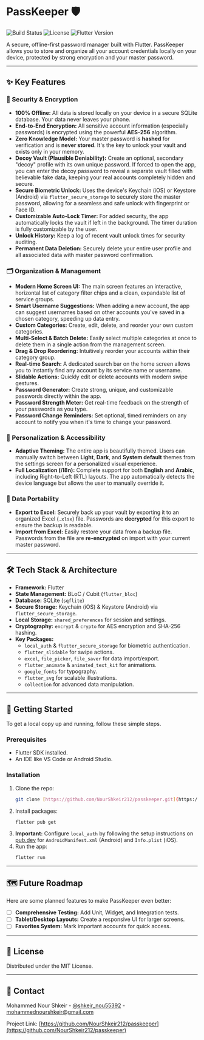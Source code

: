 # PassKeeper 🛡️

![Build Status](https://img.shields.io/badge/build-passing-brightgreen)
![License](https://img.shields.io/badge/license-MIT-blue)
![Flutter Version](https://img.shields.io/badge/Flutter-3.x-02569B?logo=flutter)

A secure, offline-first password manager built with Flutter. PassKeeper allows you to store and organize all your account credentials locally on your device, protected by strong encryption and your master password.

---

## ✨ Key Features

### 🔐 Security & Encryption
* **100% Offline:** All data is stored locally on your device in a secure SQLite database. Your data never leaves your phone.
* **End-to-End Encryption:** All sensitive account information (especially passwords) is encrypted using the powerful **AES-256** algorithm.
* **Zero Knowledge Model:** Your master password is **hashed** for verification and is **never stored**. It's the key to unlock your vault and exists only in your memory.
* **Decoy Vault (Plausible Deniability):** Create an optional, secondary "decoy" profile with its own unique password. If forced to open the app, you can enter the decoy password to reveal a separate vault filled with believable fake data, keeping your real accounts completely hidden and secure.
* **Secure Biometric Unlock:** Uses the device's Keychain (iOS) or Keystore (Android) via `flutter_secure_storage` to securely store the master password, allowing for a seamless and safe unlock with fingerprint or Face ID.
* **Customizable Auto-Lock Timer:** For added security, the app automatically locks the vault if left in the background. The timer duration is fully customizable by the user.
* **Unlock History:** Keep a log of recent vault unlock times for security auditing.
* **Permanent Data Deletion:** Securely delete your entire user profile and all associated data with master password confirmation.

### 🗂️ Organization & Management
* **Modern Home Screen UI:** The main screen features an interactive, horizontal list of category filter chips and a clean, expandable list of service groups.
* **Smart Username Suggestions:** When adding a new account, the app can suggest usernames based on other accounts you've saved in a chosen category, speeding up data entry.
* **Custom Categories:** Create, edit, delete, and reorder your own custom categories.
* **Multi-Select & Batch Delete:** Easily select multiple categories at once to delete them in a single action from the management screen.
* **Drag & Drop Reordering:** Intuitively reorder your accounts *within* their category group.
* **Real-time Search:** A dedicated search bar on the home screen allows you to instantly find any account by its service name or username.
* **Slidable Actions:** Quickly edit or delete accounts with modern swipe gestures.
* **Password Generator:** Create strong, unique, and customizable passwords directly within the app.
* **Password Strength Meter:** Get real-time feedback on the strength of your passwords as you type.
* **Password Change Reminders:** Set optional, timed reminders on any account to notify you when it's time to change your password.

### 🎨 Personalization & Accessibility
* **Adaptive Theming:** The entire app is beautifully themed. Users can manually switch between **Light**, **Dark**, and **System default** themes from the settings screen for a personalized visual experience.
* **Full Localization (i18n):** Complete support for both **English** and **Arabic**, including Right-to-Left (RTL) layouts. The app automatically detects the device language but allows the user to manually override it.

### 🔄 Data Portability
* **Export to Excel:** Securely back up your vault by exporting it to an organized Excel (`.xlsx`) file. Passwords are **decrypted** for this export to ensure the backup is readable.
* **Import from Excel:** Easily restore your data from a backup file. Passwords from the file are **re-encrypted** on import with your current master password.

---

## 🛠️ Tech Stack & Architecture

* **Framework:** Flutter
* **State Management:** BLoC / Cubit (`flutter_bloc`)
* **Database:** SQLite (`sqflite`)
* **Secure Storage:** Keychain (iOS) & Keystore (Android) via `flutter_secure_storage`.
* **Local Storage:** `shared_preferences` for session and settings.
* **Cryptography:** `encrypt` & `crypto` for AES encryption and SHA-256 hashing.
* **Key Packages:**
    * `local_auth` & `flutter_secure_storage` for biometric authentication.
    * `flutter_slidable` for swipe actions.
    * `excel`, `file_picker`, `file_saver` for data import/export.
    * `flutter_animate` & `animated_text_kit` for animations.
    * `google_fonts` for typography.
    * `flutter_svg` for scalable illustrations.
    * `collection` for advanced data manipulation.

---

## 🚀 Getting Started

To get a local copy up and running, follow these simple steps.

### Prerequisites

* Flutter SDK installed.
* An IDE like VS Code or Android Studio.

### Installation

1.  Clone the repo:
    ```sh
    git clone [https://github.com/NourShkeir212/passkeeper.git](https://github.com/NourShkeir212/passkeeper.git)
    ```
2.  Install packages:
    ```sh
    flutter pub get
    ```
3.  **Important:** Configure `local_auth` by following the setup instructions on [pub.dev](https://pub.dev/packages/local_auth) for `AndroidManifest.xml` (Android) and `Info.plist` (iOS).
4.  Run the app:
    ```sh
    flutter run
    ```

---

## 🗺️ Future Roadmap

Here are some planned features to make PassKeeper even better:

-   [ ] **Comprehensive Testing:** Add Unit, Widget, and Integration tests.
-   [ ] **Tablet/Desktop Layouts:** Create a responsive UI for larger screens.
-   [ ] **Favorites System:** Mark important accounts for quick access.

---

## 📄 License

Distributed under the MIT License.

---

## 👤 Contact

Mohammed Nour Shkeir - [@shkeir_nou55392](https://twitter.com/shkeir_nou55392) - mohammednourshkeir@gmail.com

Project Link: [https://github.com/NourShkeir212/passkeeper](https://github.com/NourShkeir212/passkeeper)